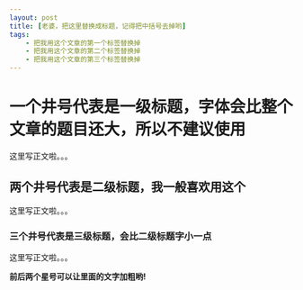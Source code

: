 ```yaml
---
layout: post
title: [老婆，把这里替换成标题，记得把中括号去掉哟]
tags:
    - 把我用这个文章的第一个标签替换掉
    - 把我用这个文章的第二个标签替换掉
    - 把我用这个文章的第三个标签替换掉
---
```


# 一个井号代表是一级标题，字体会比整个文章的题目还大，所以不建议使用

这里写正文啦。。。

## 两个井号代表是二级标题，我一般喜欢用这个

这里写正文啦。。。

### 三个井号代表是三级标题，会比二级标题字小一点

这里写正文啦。。。

**前后两个星号可以让里面的文字加粗哟!**
